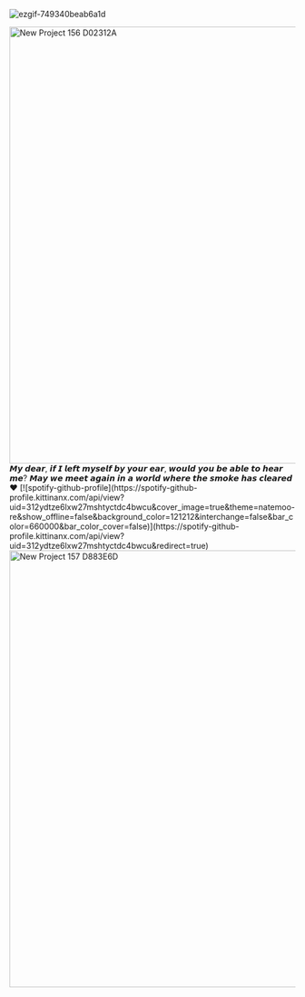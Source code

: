 ![ezgif-749340beab6a1d](https://github.com/user-attachments/assets/4584e882-0188-45da-9f93-3cd033e138d9)

<img width="2160" height="769" alt="New Project 156  D02312A" src="https://github.com/user-attachments/assets/e6e69a13-3e3a-487a-bf27-5ec70836a2be" />
  ‎𝙈𝙮 𝙙𝙚𝙖𝙧, 𝙞𝙛 𝙄 𝙡𝙚𝙛𝙩 𝙢𝙮𝙨𝙚𝙡𝙛 𝙗𝙮 𝙮𝙤𝙪𝙧 𝙚𝙖𝙧, 𝙬𝙤𝙪𝙡𝙙 𝙮𝙤𝙪 𝙗𝙚 𝙖𝙗𝙡𝙚 𝙩𝙤 𝙝𝙚𝙖𝙧 𝙢𝙚? 𝙈𝙖𝙮 𝙬𝙚 𝙢𝙚𝙚𝙩 𝙖𝙜𝙖𝙞𝙣 𝙞𝙣 𝙖 𝙬𝙤𝙧𝙡𝙙 𝙬𝙝𝙚𝙧𝙚 𝙩𝙝𝙚 𝙨𝙢𝙤𝙠𝙚 𝙝𝙖𝙨 𝙘𝙡𝙚𝙖𝙧𝙚𝙙 ♥ 
  [![spotify-github-profile](https://spotify-github-profile.kittinanx.com/api/view?uid=312ydtze6lxw27mshtyctdc4bwcu&cover_image=true&theme=natemoo-re&show_offline=false&background_color=121212&interchange=false&bar_color=660000&bar_color_cover=false)](https://spotify-github-profile.kittinanx.com/api/view?uid=312ydtze6lxw27mshtyctdc4bwcu&redirect=true) 

<img width="2160" height="769" alt="New Project 157  D883E6D" src="https://github.com/user-attachments/assets/9f1b5ef2-6a2d-45f4-83c2-5fad6a271dfa" />

